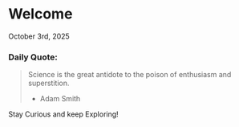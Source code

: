 # Welcome

October 3rd, 2025

### Daily Quote:
> Science is the great antidote to the poison of enthusiasm and superstition.
> 	- Adam Smith

Stay Curious and keep Exploring!
